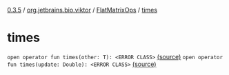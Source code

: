 [0.3.5](../../index.md) / [org.jetbrains.bio.viktor](../index.md) / [FlatMatrixOps](index.md) / [times](.)

# times

`open operator fun times(other: T): <ERROR CLASS>` [(source)](https://github.com/JetBrains-Research/viktor/blob/0.3.5/src/main/kotlin/org/jetbrains/bio/viktor/StridedMatrix.kt#L157)
`open operator fun times(update: Double): <ERROR CLASS>` [(source)](https://github.com/JetBrains-Research/viktor/blob/0.3.5/src/main/kotlin/org/jetbrains/bio/viktor/StridedMatrix.kt#L164)